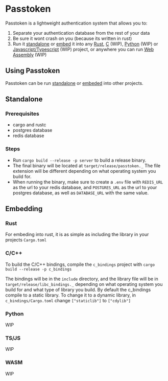 # Passtoken

Passtoken is a lightweight authentication system that allows you to:

1. Separate your authentication database from the rest of your data
2. Be sure it wont crash on you (because its written in rust)
3. Run it [standalone](#standalone) or [embed](#embedding) it into any [Rust](#rust), [C](#cc) (WIP), [Python](#python) (WIP) or [Javascript/Typescript](#tsjs) (WIP) project, or anywhere you can run [Web Assembly](#wasm) (WIP)

## Using Passtoken

Passtoken can be run [standalone](#standalone) or [embeded](#embedding) into other projects.

## Standalone

### Prerequisites

- cargo and rustc
- postgres database
- redis database

### Steps

- Run `cargo build --release -p server` to build a release binary.
- The final binary will be located at `target/release/passtoken._` The file extension will be different depending on what operating system you build for.
- When running the binary, make sure to create a `.env` file with `REDIS_URL` as the url to your redis database, and `POSTGRES_URL` as the url to your postgres database, as well as `DATABASE_URL` with the same value.

## Embedding

### Rust

For embeding into rust, it is as simple as including the library in your projects `Cargo.toml`

### C/C++

To build the C/C++ bindings, compile the `c_bindings` project with `cargo build --release -p c_bindings`

The bindings will be in the `include` directory, and the library file will be in `target/release/libc_bindings._` depending on what operating system you build for and what type of library you build. By default the c_bindings compile to a static library. To change it to a dynamic library, in `c_bindings/Cargo.toml` change `["staticlib"]` to `["cdylib"]`

### Python

WIP

### TS/JS

WIP

### WASM

WIP
